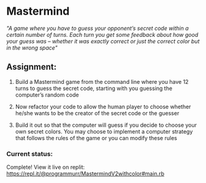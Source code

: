 # Mastermind

*"A game where you have to guess your opponent’s secret code within a certain number of turns. Each turn you get some feedback about how good your guess was – whether it was exactly correct or just the correct color but in the wrong space"*

## Assignment:

1. Build a Mastermind game from the command line where you have 12 turns to guess the secret code, starting with you guessing the computer’s random code

2. Now refactor your code to allow the human player to choose whether he/she wants to be the creator of the secret code or the guesser

3. Build it out so that the computer will guess if you decide to choose your own secret colors. You may choose to implement a computer strategy that follows the rules of the game or you can modify these rules

### Current status:

Complete! View it live on replit: https://repl.it/@programmurr/MastermindV2withcolor#main.rb

